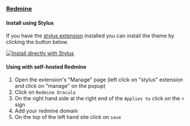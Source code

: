 ### [Redmine](https://redmine.org)

#### Install using Stylus

If you have the [stylus extension](https://chrome.google.com/webstore/detail/stylus/clngdbkpkpeebahjckkjfobafhncgmne) installed you can install the theme by clicking the button below.

[![Install directly with Stylus](https://img.shields.io/badge/Install%20directly%20with-Stylus-00adad.svg)](https://github.com/ocReaper/redmine-dracula/raw/master/style.user.css)

#### Using with self-hosted Redmine

1. Open the extension's "Manage" page (left click on "stylus" extension and click on "manage" on the popup)
2. Click on `Redmine Dracula`
3. On the right hand side at the right end of the `Applies to` click on the `+` sign
4. Add your redmine domain
5. On the top of the left hand site click on `save`
